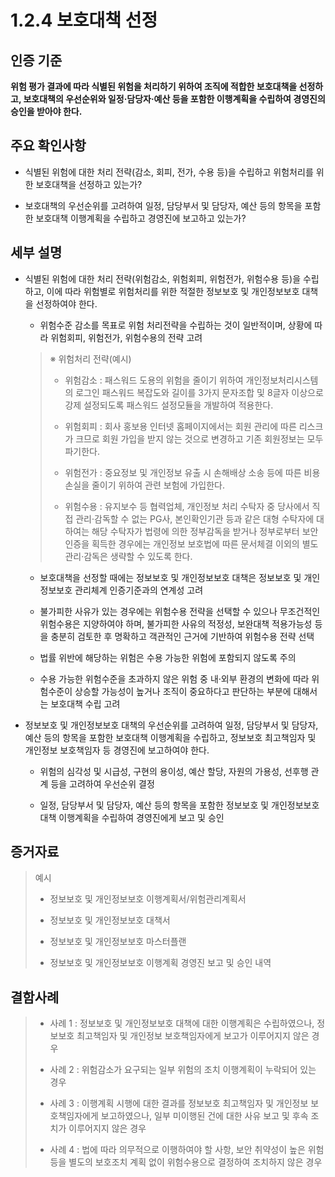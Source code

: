 # 1.2.4 보호대책 선정

## 인증 기준

**위험 평가 결과에 따라 식별된 위험을 처리하기 위하여 조직에 적합한 보호대책을 선정하고, 보호대책의 우선순위와 일정·담당자·예산 등을 포함한 이행계획을 수립하여 경영진의 승인을 받아야 한다.**

## 주요 확인사항

- 식별된 위험에 대한 처리 전략(감소, 회피, 전가, 수용 등)을 수립하고 위험처리를 위한 보호대책을 선정하고 있는가?

- 보호대책의 우선순위를 고려하여 일정, 담당부서 및 담당자, 예산 등의 항목을 포함한 보호대책 이행계획을 수립하고 경영진에 보고하고 있는가?

## 세부 설명

- 식별된 위험에 대한 처리 전략(위험감소, 위험회피, 위험전가, 위험수용 등)을 수립하고, 이에 따라 위험별로 위험처리를 위한 적절한 정보보호 및 개인정보보호 대책을 선정하여야 한다.

    - 위험수준 감소를 목표로 위험 처리전략을 수립하는 것이 일반적이며, 상황에 따라 위험회피, 위험전가, 위험수용의 전략 고려
    >
    > ※ 위험처리 전략(예시)
    >
    > - 위험감소 : 패스워드 도용의 위험을 줄이기 위하여 개인정보처리시스템의 로그인 패스워드 복잡도와 길이를 3가지 문자조합 및 8글자 이상으로 강제 설정되도록 패스워드 설정모듈을 개발하여 적용한다.
    >
    > - 위험회피 : 회사 홍보용 인터넷 홈페이지에서는 회원 관리에 따른 리스크가 크므로 회원 가입을 받지 않는 것으로 변경하고 기존 회원정보는 모두 파기한다.
    >
    > - 위험전가 : 중요정보 및 개인정보 유출 시 손해배상 소송 등에 따른 비용 손실을 줄이기 위하여 관련 보험에 가입한다.
    >
    > - 위험수용 : 유지보수 등 협력업체, 개인정보 처리 수탁자 중 당사에서 직접 관리·감독할 수 없는 PG사, 본인확인기관 등과 같은 대형 수탁자에 대하여는 해당 수탁자가 법령에 의한 정부감독을 받거나 정부로부터 보안인증을 획득한 경우에는 개인정보 보호법에 따른 문서체결 이외의 별도 관리·감독은 생략할 수 있도록 한다.

    - 보호대책을 선정할 때에는 정보보호 및 개인정보보호 대책은 정보보호 및 개인정보보호 관리체계 인증기준과의 연계성 고려

    - 불가피한 사유가 있는 경우에는 위험수용 전략을 선택할 수 있으나 무조건적인 위험수용은 지양하여야 하며, 불가피한 사유의 적정성, 보완대책 적용가능성 등을 충분히 검토한 후 명확하고 객관적인 근거에 기반하여 위험수용 전략 선택

    - 법률 위반에 해당하는 위험은 수용 가능한 위험에 포함되지 않도록 주의

    - 수용 가능한 위험수준을 초과하지 않은 위험 중 내·외부 환경의 변화에 따라 위험수준이 상승할 가능성이 높거나 조직이 중요하다고 판단하는 부분에 대해서는 보호대책 수립 고려

- 정보보호 및 개인정보보호 대책의 우선순위를 고려하여 일정, 담당부서 및 담당자, 예산 등의 항목을 포함한 보호대책 이행계획을 수립하고, 정보보호 최고책임자 및 개인정보 보호책임자 등 경영진에 보고하여야 한다.

    - 위험의 심각성 및 시급성, 구현의 용이성, 예산 할당, 자원의 가용성, 선후행 관계 등을 고려하여 우선순위 결정

    - 일정, 담당부서 및 담당자, 예산 등의 항목을 포함한 정보보호 및 개인정보보호 대책 이행계획을 수립하여 경영진에게 보고 및 승인

## 증거자료

> 예시
>
> - 정보보호 및 개인정보보호 이행계획서/위험관리계획서
>
> - 정보보호 및 개인정보보호 대책서
>
> - 정보보호 및 개인정보보호 마스터플랜
>
> - 정보보호 및 개인정보보호 이행계획 경영진 보고 및 승인 내역

## 결함사례

> - 사례 1 : 정보보호 및 개인정보보호 대책에 대한 이행계획은 수립하였으나, 정보보호 최고책임자 및 개인정보 보호책임자에게 보고가 이루어지지 않은 경우
>
> - 사례 2 : 위험감소가 요구되는 일부 위험의 조치 이행계획이 누락되어 있는 경우
>
> - 사례 3 : 이행계획 시행에 대한 결과를 정보보호 최고책임자 및 개인정보 보호책임자에게 보고하였으나, 일부 미이행된 건에 대한 사유 보고 및 후속 조치가 이루어지지 않은 경우
>
> - 사례 4 : 법에 따라 의무적으로 이행하여야 할 사항, 보안 취약성이 높은 위험 등을 별도의 보호조치 계획 없이 위험수용으로 결정하여 조치하지 않은 경우
